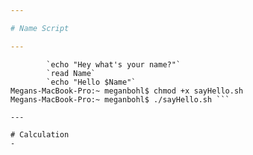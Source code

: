 ```yaml
---

# Name Script

---
```


``` Megans-MacBook-Pro:~ meganbohl$ nano SayHello.sh
        `echo "Hey what's your name?"`
        `read Name`
        `echo "Hello $Name"`
Megans-MacBook-Pro:~ meganbohl$ chmod +x sayHello.sh
Megans-MacBook-Pro:~ meganbohl$ ./sayHello.sh ```

---

# Calculation
- 
